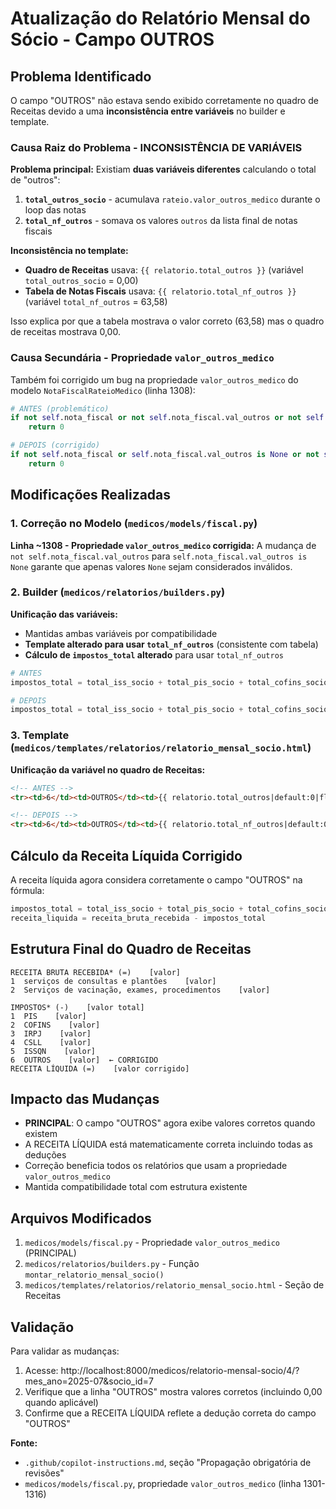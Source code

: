 # Atualização do Relatório Mensal do Sócio - Campo OUTROS

## Problema Identificado

O campo "OUTROS" não estava sendo exibido corretamente no quadro de Receitas devido a uma **inconsistência entre variáveis** no builder e template.

### Causa Raiz do Problema - INCONSISTÊNCIA DE VARIÁVEIS

**Problema principal:** Existiam **duas variáveis diferentes** calculando o total de "outros":

1. **`total_outros_socio`** - acumulava `rateio.valor_outros_medico` durante o loop das notas
2. **`total_nf_outros`** - somava os valores `outros` da lista final de notas fiscais

**Inconsistência no template:**
- **Quadro de Receitas** usava: `{{ relatorio.total_outros }}` (variável `total_outros_socio` = 0,00)
- **Tabela de Notas Fiscais** usava: `{{ relatorio.total_nf_outros }}` (variável `total_nf_outros` = 63,58)

Isso explica por que a tabela mostrava o valor correto (63,58) mas o quadro de receitas mostrava 0,00.

### Causa Secundária - Propriedade `valor_outros_medico`

Também foi corrigido um bug na propriedade `valor_outros_medico` do modelo `NotaFiscalRateioMedico` (linha 1308):

```python
# ANTES (problemático)
if not self.nota_fiscal or not self.nota_fiscal.val_outros or not self.nota_fiscal.val_bruto:
    return 0

# DEPOIS (corrigido)  
if not self.nota_fiscal or self.nota_fiscal.val_outros is None or not self.nota_fiscal.val_bruto:
    return 0
```

## Modificações Realizadas

### 1. Correção no Modelo (`medicos/models/fiscal.py`)

**Linha ~1308 - Propriedade `valor_outros_medico` corrigida:**
A mudança de `not self.nota_fiscal.val_outros` para `self.nota_fiscal.val_outros is None` garante que apenas valores `None` sejam considerados inválidos.

### 2. Builder (`medicos/relatorios/builders.py`)

**Unificação das variáveis:**
- Mantidas ambas variáveis por compatibilidade
- **Template alterado para usar `total_nf_outros`** (consistente com tabela)
- **Cálculo de `impostos_total` alterado** para usar `total_nf_outros`

```python
# ANTES
impostos_total = total_iss_socio + total_pis_socio + total_cofins_socio + total_irpj_socio + total_csll_socio + total_outros_socio + valor_adicional_socio

# DEPOIS  
impostos_total = total_iss_socio + total_pis_socio + total_cofins_socio + total_irpj_socio + total_csll_socio + total_nf_outros + valor_adicional_socio
```

### 3. Template (`medicos/templates/relatorios/relatorio_mensal_socio.html`)

**Unificação da variável no quadro de Receitas:**
```html
<!-- ANTES -->
<tr><td>6</td><td>OUTROS</td><td>{{ relatorio.total_outros|default:0|floatformat:2 }}</td></tr>

<!-- DEPOIS -->
<tr><td>6</td><td>OUTROS</td><td>{{ relatorio.total_nf_outros|default:0|floatformat:2 }}</td></tr>
```

## Cálculo da Receita Líquida Corrigido

A receita líquida agora considera corretamente o campo "OUTROS" na fórmula:
```python
impostos_total = total_iss_socio + total_pis_socio + total_cofins_socio + total_irpj_socio + total_csll_socio + total_outros_socio + valor_adicional_socio
receita_liquida = receita_bruta_recebida - impostos_total
```

## Estrutura Final do Quadro de Receitas

```
RECEITA BRUTA RECEBIDA* (=)    [valor]
1  serviços de consultas e plantões    [valor]
2  Serviços de vacinação, exames, procedimentos    [valor]

IMPOSTOS* (-)    [valor total]
1  PIS    [valor]
2  COFINS    [valor]
3  IRPJ    [valor]
4  CSLL    [valor]
5  ISSQN    [valor]
6  OUTROS    [valor]  ← CORRIGIDO
RECEITA LÍQUIDA (=)    [valor corrigido]
```

## Impacto das Mudanças

- **PRINCIPAL**: O campo "OUTROS" agora exibe valores corretos quando existem
- A RECEITA LÍQUIDA está matematicamente correta incluindo todas as deduções
- Correção beneficia todos os relatórios que usam a propriedade `valor_outros_medico`
- Mantida compatibilidade total com estrutura existente

## Arquivos Modificados

1. `medicos/models/fiscal.py` - Propriedade `valor_outros_medico` (PRINCIPAL)
2. `medicos/relatorios/builders.py` - Função `montar_relatorio_mensal_socio()`
3. `medicos/templates/relatorios/relatorio_mensal_socio.html` - Seção de Receitas

## Validação

Para validar as mudanças:
1. Acesse: http://localhost:8000/medicos/relatorio-mensal-socio/4/?mes_ano=2025-07&socio_id=7
2. Verifique que a linha "OUTROS" mostra valores corretos (incluindo 0,00 quando aplicável)
3. Confirme que a RECEITA LÍQUIDA reflete a dedução correta do campo "OUTROS"

**Fonte:** 
- `.github/copilot-instructions.md`, seção "Propagação obrigatória de revisões"
- `medicos/models/fiscal.py`, propriedade `valor_outros_medico` (linha 1301-1316)
